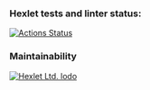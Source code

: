### Hexlet tests and linter status:

[![Actions Status](https://github.com/Mari-Krukovskaya/frontend-project-44/workflows/hexlet-check/badge.svg)](https://github.com/Mari-Krukovskaya/frontend-project-44/actions)

### Maintainability

[![Hexlet Ltd. lodo](https://codeclimate.com/github/Mari-Krukovskaya/frontend-project-44/maintainability.svg)](https://api.codeclimate.com/v1/badges/8f9257a77155fd0cb6cf/maintainability)